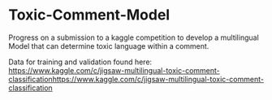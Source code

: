 # Toxic-Comment-Model
Progress on a submission to a kaggle competition to develop a multilingual Model that can determine toxic language within a comment. 

Data for training and validation found here:
https://www.kaggle.com/c/jigsaw-multilingual-toxic-comment-classificationhttps://www.kaggle.com/c/jigsaw-multilingual-toxic-comment-classification
